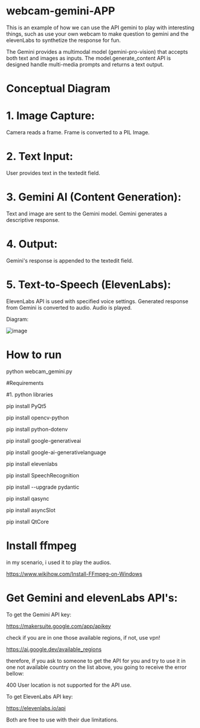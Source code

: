 # webcam-gemini-APP
This is an example of how we can use the API gemini to play with interesting things, such as use your own webcam to make question to gemini and the elevenLabs to synthetize the response for fun.

The Gemini provides a multimodal model (gemini-pro-vision) that accepts both text and images as inputs. The model.generate_content API is designed handle multi-media prompts and returns a text output.

# Conceptual Diagram

# 1. Image Capture:

Camera reads a frame.
Frame is converted to a PIL Image.

# 2. Text Input:

User provides text in the textedit field.

# 3. Gemini AI (Content Generation):

Text and image are sent to the Gemini model.
Gemini generates a descriptive response.

# 4. Output:

Gemini's response is appended to the textedit field.

# 5. Text-to-Speech (ElevenLabs):

ElevenLabs API is used with specified voice settings.
Generated response from Gemini is converted to audio.
Audio is played.


Diagram:

![image](https://github.com/enemy100/webcam-gemini-APP/assets/29072854/450a93d9-9fad-40ea-ad83-e1b567e67d23)
   


# How to run

python webcam_gemini.py

#Requirements

#1. python libraries

pip install PyQt5

pip install opencv-python

pip install python-dotenv

pip install google-generativeai

pip install google-ai-generativelanguage

pip install elevenlabs

pip install SpeechRecognition

pip install --upgrade pydantic

pip install qasync

pip install asyncSlot

pip install QtCore

# Install ffmpeg

in my scenario, i used it to play the audios.

https://www.wikihow.com/Install-FFmpeg-on-Windows

# Get Gemini and elevenLabs API's:

To get the Gemini API key:

https://makersuite.google.com/app/apikey

check if you are in one those available regions, if not, use vpn!

https://ai.google.dev/available_regions

therefore, if you ask to someone to get the API for you and try to use it in one not available country on the list above, you going to receive the error bellow:

400 User location is not supported for the API use.


To get ElevenLabs API key:

https://elevenlabs.io/api

Both are free to use with their due limitations. 

